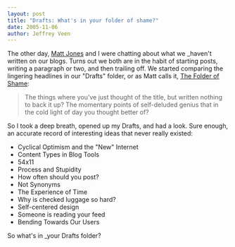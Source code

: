 ```yaml
--- 
layout: post
title: "Drafts: What's in your folder of shame?"
date: 2005-11-06
author: Jeffrey Veen
---
```

The other day, <a href="http://www.blackbeltjones.com/">Matt Jones</a> and I were chatting about what we _haven't written on our blogs. Turns out we both are in the habit of starting posts, writing a paragraph or two, and then trailing off. We started comparing the lingering headlines in our "Drafts" folder, or as Matt calls it, <a href="http://www.blackbeltjones.com/work/?p=1248">The Folder of Shame</a>:

<blockquote>The things where you&rsquo;ve just thought of the title, but written nothing to back it up? The momentary points of self-deluded genius that in the cold light of day you thought better of?</blockquote>

So I took a deep breath, opened up my Drafts, and had a look. Sure enough, an accurate record of interesting ideas that never really existed:

<ul>
<li>Cyclical Optimism and the "New" Internet</li>
<li>Content Types in Blog Tools</li>
<li>54x11</li>
<li>Process and Stupidity</li>
<li>How often should you post?</li>
<li>Not Synonyms</li>
<li>The Experience of Time</li>
<li>Why is checked luggage so hard?</li>
<li>Self-centered design</li>
<li>Someone is reading your feed</li>
<li>Bending Towards Our Users</li>
</ul>

So what's in _your Drafts folder?
&#8203;